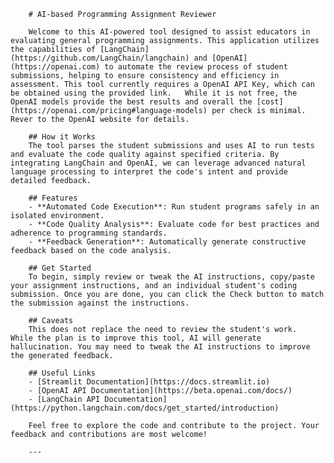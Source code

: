         # AI-based Programming Assignment Reviewer

        Welcome to this AI-powered tool designed to assist educators in evaluating general programming assignments. This application utilizes the capabilities of [LangChain](https://github.com/LangChain/langchain) and [OpenAI](https://openai.com) to automate the review process of student submissions, helping to ensure consistency and efficiency in assessment. This tool currently requires a OpenAI API Key, which can be obtained using the provided link.   While it is not free, the OpenAI models provide the best results and overall the [cost](https://openai.com/pricing#language-models) per check is minimal.  Rever to the OpenAI website for details.

        ## How it Works
        The tool parses the student submissions and uses AI to run tests and evaluate the code quality against specified criteria. By integrating LangChain and OpenAI, we can leverage advanced natural language processing to interpret the code's intent and provide detailed feedback.

        ## Features
        - **Automated Code Execution**: Run student programs safely in an isolated environment.
        - **Code Quality Analysis**: Evaluate code for best practices and adherence to programming standards.
        - **Feedback Generation**: Automatically generate constructive feedback based on the code analysis.

        ## Get Started
        To begin, simply review or tweak the AI instructions, copy/paste your assignment instructions, and an individual student's coding submission. Once you are done, you can click the Check button to match the submission against the instructions.

        ## Caveats
        This does not replace the need to review the student's work.  While the plan is to improve this tool, AI will generate hallucination. You may need to tweak the AI instructions to improve the generated feedback.        

        ## Useful Links
        - [Streamlit Documentation](https://docs.streamlit.io)
        - [OpenAI API Documentation](https://beta.openai.com/docs/)
        - [LangChain API Documentation](https://python.langchain.com/docs/get_started/introduction)
                
        Feel free to explore the code and contribute to the project. Your feedback and contributions are most welcome!

        ---
